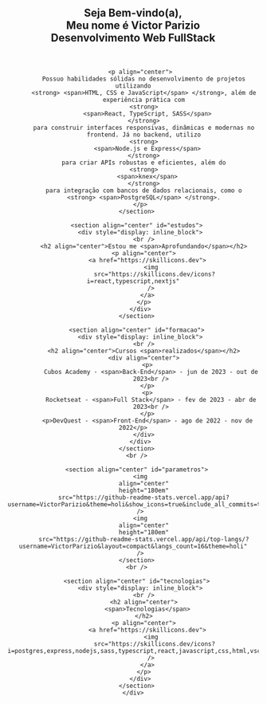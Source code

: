 <div align="center">
      <section id="home">
        <h1>
          Seja Bem-vindo(a), <br />
          Meu nome é Victor <span>Parizio</span>
          <br />
          Desenvolvimento Web <span>FullStack</span>
        </h1>
        <br />

        <p align="center">
          Possuo habilidades sólidas no desenvolvimento de projetos utilizando
          <strong> <span>HTML, CSS e JavaScript</span> </strong>, além de
          experiência prática com
          <strong>
            <span>React, TypeScript, SASS</span>
          </strong>
          para construir interfaces responsivas, dinâmicas e modernas no
          frontend. Já no backend, utilizo
          <strong>
            <span>Node.js e Express</span>
          </strong>
          para criar APIs robustas e eficientes, além do
          <strong>
            <span>knex</span>
          </strong>
          para integração com bancos de dados relacionais, como o
          <strong> <span>PostgreSQL</span> </strong>.
        </p>
      </section>

      <section align="center" id="estudos">
        <div style="display: inline_block">
          <br />
          <h2 align="center">Estou me <span>Aprofundando</span></h2>
          <p align="center">
            <a href="https://skillicons.dev">
              <img
                src="https://skillicons.dev/icons?i=react,typescript,nextjs"
              />
            </a>
          </p>
        </div>
      </section>

      <section align="center" id="formacao">
        <div style="display: inline_block">
          <br />
          <h2 align="center">Cursos <span>realizados</span></h2>
          <div align="center">
            <p>
              Cubos Academy - <span>Back-End</span> - jun de 2023 - out de
              2023<br />
            </p>
            <p>
              Rocketseat - <span>Full Stack</span> - fev de 2023 - abr de
              2023<br />
            </p>
            <p>DevQuest - <span>Front-End</span> - ago de 2022 - nov de 2022</p>
          </div>
        </div>
      </section>
      <br />

      <section align="center" id="parametros">
        <img
          align="center"
          height="180em"
          src="https://github-readme-stats.vercel.app/api?username=VictorParizio&theme=holi&show_icons=true&include_all_commits=true&count_private=true"
        />
        <img
          align="center"
          height="180em"
          src="https://github-readme-stats.vercel.app/api/top-langs/?username=VictorParizio&layout=compact&langs_count=16&theme=holi"
        />
      </section>
      <br />

      <section align="center" id="tecnologias">
        <div style="display: inline_block">
          <br />
          <h2 align="center">
            <span>Tecnologias</span>
          </h2>
          <p align="center">
            <a href="https://skillicons.dev">
              <img
                src="https://skillicons.dev/icons?i=postgres,express,nodejs,sass,typescript,react,javascript,css,html,vscode,git,figma&perline=3"
              />
            </a>
          </p>
        </div>
      </section>
    </div>
